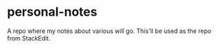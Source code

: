 # personal-notes
A repo where my notes about various will go. This'll be used as the repo from StackEdit.
